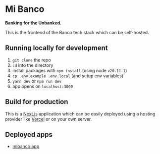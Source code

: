 # Mi Banco

**Banking for the Unbanked.**

This is the frontend of the Banco tech stack which can be self-hosted.

## Running locally for development

1. `git clone` the repo
2. `cd` into the directory
3. install packages with `npm install` (using node `v20.11.1`)
4. `cp .env.example .env.local` (and setup env variables)
5. `yarn dev` or `npm run dev`
6. app opens on `localhost:3000`

## Build for production

This is a [Next.js](https://nextjs.org/docs/app/building-your-application/deploying) application which can be easily deployed using a hosting provider like [Vercel](https://vercel.com/new?filter=next.js) or on your own server.

## Deployed apps

- [mibanco.app](https://mibanco.app/)

